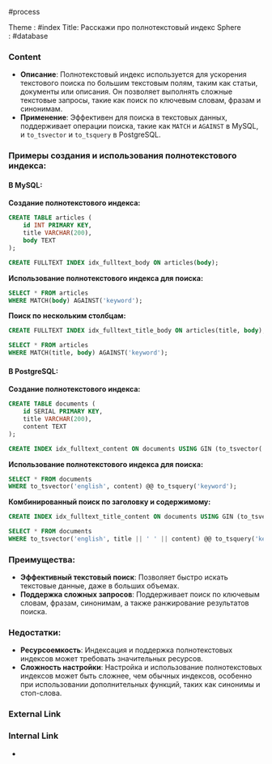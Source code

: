 #process 

Theme : #index
Title: Расскажи про полнотекстовый индекс
Sphere : #database

### Content

- **Описание**: Полнотекстовый индекс используется для ускорения текстового поиска по большим текстовым полям, таким как статьи, документы или описания. Он позволяет выполнять сложные текстовые запросы, такие как поиск по ключевым словам, фразам и синонимам.
- **Применение**: Эффективен для поиска в текстовых данных, поддерживает операции поиска, такие как `MATCH` и `AGAINST` в MySQL, и `to_tsvector` и `to_tsquery` в PostgreSQL.

### Примеры создания и использования полнотекстового индекса:

#### В MySQL:

**Создание полнотекстового индекса:**

```sql
CREATE TABLE articles (
    id INT PRIMARY KEY,
    title VARCHAR(200),
    body TEXT
);

CREATE FULLTEXT INDEX idx_fulltext_body ON articles(body);
```

**Использование полнотекстового индекса для поиска:**

```sql
SELECT * FROM articles
WHERE MATCH(body) AGAINST('keyword');
```

**Поиск по нескольким столбцам:**

```sql
CREATE FULLTEXT INDEX idx_fulltext_title_body ON articles(title, body);

SELECT * FROM articles
WHERE MATCH(title, body) AGAINST('keyword');
```

#### В PostgreSQL:

**Создание полнотекстового индекса:**

```sql
CREATE TABLE documents (
    id SERIAL PRIMARY KEY,
    title VARCHAR(200),
    content TEXT
);

CREATE INDEX idx_fulltext_content ON documents USING GIN (to_tsvector('english', content));
```

**Использование полнотекстового индекса для поиска:**

```sql
SELECT * FROM documents
WHERE to_tsvector('english', content) @@ to_tsquery('keyword');
```

**Комбинированный поиск по заголовку и содержимому:**

```sql
CREATE INDEX idx_fulltext_title_content ON documents USING GIN (to_tsvector('english', title || ' ' || content));

SELECT * FROM documents
WHERE to_tsvector('english', title || ' ' || content) @@ to_tsquery('keyword');
```

### Преимущества:
- **Эффективный текстовый поиск**: Позволяет быстро искать текстовые данные, даже в больших объемах.
- **Поддержка сложных запросов**: Поддерживает поиск по ключевым словам, фразам, синонимам, а также ранжирование результатов поиска.

### Недостатки:
- **Ресурсоемкость**: Индексация и поддержка полнотекстовых индексов может требовать значительных ресурсов.
- **Сложность настройки**: Настройка и использование полнотекстовых индексов может быть сложнее, чем обычных индексов, особенно при использовании дополнительных функций, таких как синонимы и стоп-слова.

### External Link



### Internal Link

- 